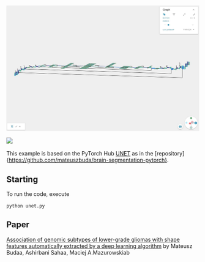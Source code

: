 ![](unet.jpg)

[![](https://app.efemarai.com/view_model_button)](https://app.efemarai.com/view?id=NWftAGNFQzjwWmbY)

This example is based on the PyTorch Hub [UNET](https://pytorch.org/hub/mateuszbuda_brain-segmentation-pytorch_unet/) as in the [repository]{https://github.com/mateuszbuda/brain-segmentation-pytorch}.


## Starting

To run the code, execute

```
python unet.py
```

## Paper

[Association of genomic subtypes of lower-grade gliomas with shape features automatically extracted by a deep learning algorithm](https://www.sciencedirect.com/science/article/abs/pii/S0010482519301520?via%3Dihub)
by Mateusz Budaa, Ashirbani Sahaa, Maciej A.Mazurowskiab
